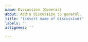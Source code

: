 ```yaml
---
name: Discussion (General)
about: Add a discussion to general.
title: "(insert name of discussion)"
labels: ''
assignees: ''

---
```



